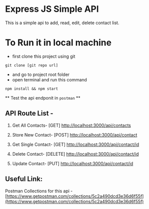 # Express JS Simple API
This is a simple api to add, read, edit, delete contact list.

# To Run it in local machine
* first clone this project using git 
```shell 
git clone [git repo url]
```
* and go to project root folder
*  open terminal and run this command
```shell
npm install && npm start
```

** Test the api endponit in `postman` **
## API Route List - 
1. Get All Contacts- [GET] [http://localhost:3000/api/contacts](http://localhost:3000/api/contacts)

1. Store New Contact- [POST] [http://localhost:3000/api/contact](http://localhost:3000/api/contact)

1. Get Single Contact- [GET] [http://localhost:3000/api/contact/id](http://localhost:3000/api/contact/id)

1. Delete Contact- [DELETE] [http://localhost:3000/api/contact/id](http://localhost:3000/api/contact/id)

1. Update Contact- [PUT] [http://localhost:3000/api/contact/id](http://localhost:3000/api/contact/id)


## Useful Link:
Postman Collections for this api - [https://www.getpostman.com/collections/5c2a490dcd3e36d6f55f](https://www.getpostman.com/collections/5c2a490dcd3e36d6f55f)